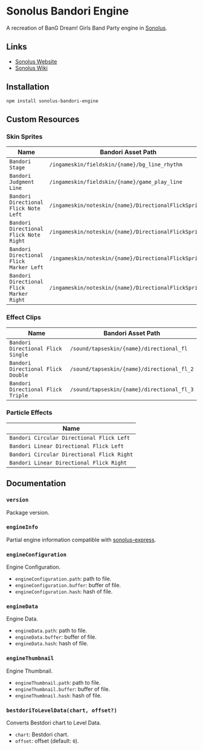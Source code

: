 # Sonolus Bandori Engine

A recreation of BanG Dream! Girls Band Party engine in [Sonolus](https://sonolus.com).

## Links

-   [Sonolus Website](https://sonolus.com)
-   [Sonolus Wiki](https://github.com/NonSpicyBurrito/sonolus-wiki)

## Installation

```
npm install sonolus-bandori-engine
```

## Custom Resources

### Skin Sprites

| Name                                     | Bandori Asset Path                                    |
| ---------------------------------------- | ----------------------------------------------------- |
| `Bandori Stage`                          | `/ingameskin/fieldskin/{name}/bg_line_rhythm`         |
| `Bandori Judgment Line`                  | `/ingameskin/fieldskin/{name}/game_play_line`         |
| `Bandori Directional Flick Note Left`    | `/ingameskin/noteskin/{name}/DirectionalFlickSprites` |
| `Bandori Directional Flick Note Right`   | `/ingameskin/noteskin/{name}/DirectionalFlickSprites` |
| `Bandori Directional Flick Marker Left`  | `/ingameskin/noteskin/{name}/DirectionalFlickSprites` |
| `Bandori Directional Flick Marker Right` | `/ingameskin/noteskin/{name}/DirectionalFlickSprites` |

### Effect Clips

| Name                               | Bandori Asset Path                         |
| ---------------------------------- | ------------------------------------------ |
| `Bandori Directional Flick Single` | `/sound/tapseskin/{name}/directional_fl`   |
| `Bandori Directional Flick Double` | `/sound/tapseskin/{name}/directional_fl_2` |
| `Bandori Directional Flick Triple` | `/sound/tapseskin/{name}/directional_fl_3` |

### Particle Effects

| Name                                       |
| ------------------------------------------ |
| `Bandori Circular Directional Flick Left`  |
| `Bandori Linear Directional Flick Left`    |
| `Bandori Circular Directional Flick Right` |
| `Bandori Linear Directional Flick Right`   |

## Documentation

### `version`

Package version.

### `engineInfo`

Partial engine information compatible with [sonolus-express](https://github.com/NonSpicyBurrito/sonolus-express).

### `engineConfiguration`

Engine Configuration.

-   `engineConfiguration.path`: path to file.
-   `engineConfiguration.buffer`: buffer of file.
-   `engineConfiguration.hash`: hash of file.

### `engineData`

Engine Data.

-   `engineData.path`: path to file.
-   `engineData.buffer`: buffer of file.
-   `engineData.hash`: hash of file.

### `engineThumbnail`

Engine Thumbnail.

-   `engineThumbnail.path`: path to file.
-   `engineThumbnail.buffer`: buffer of file.
-   `engineThumbnail.hash`: hash of file.

### `bestdoriToLevelData(chart, offset?)`

Converts Bestdori chart to Level Data.

-   `chart`: Bestdori chart.
-   `offset`: offset (default: `0`).

